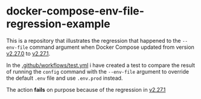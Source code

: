 # docker-compose-env-file-regression-example

This is a repository that illustrates the regression that happened to the `--env-file` command argument when Docker Compose updated from version [v2.27.0](https://github.com/docker/compose/releases/tag/v2.27.0) to [v2.27.1](https://github.com/docker/compose/releases/tag/v2.27.1).

In the [.github/workflows/test.yml](.github/workflows/test.yml) i have created a test to compare the result of running the `config` command with the `--env-file` argument to override the default `.env` file and use `.env.prod` instead.

The action **fails** on purpose because of the regression in [v2.27.1](https://github.com/docker/compose/releases/tag/v2.27.1)
